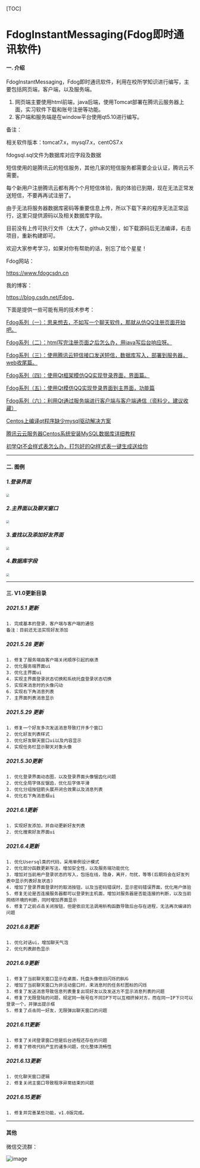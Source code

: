 [TOC]









# FdogInstantMessaging(Fdog即时通讯软件)

#### 一. 介绍
FdogInstantMessaging，Fdog即时通讯软件，利用在校所学知识进行编写，主要包括网页端，客户端，以及服务端。

1. 网页端主要使用html前端，java后端，使用Tomcat部署在腾讯云服务器上面，实习软件下载和账号注册等功能。
2. 客户端和服务端是在window平台使用qt5.10进行编写。



备注：

相关软件版本：tomcat7.x，mysql7.x，centOS7.x

fdogsql.sql文件为数据库对应字段及数据

短信使用的是腾讯云的短信服务，其他几家的短信服务都需要企业认证，腾讯云不需要。

每个新用户注册腾讯云都有两个个月短信体验，我的体验已到期，现在无法正常发送短信，不要再再试注册了。

由于无法将服务器数据库密码等重要信息上传，所以下载下来的程序无法正常运行，这里只提供源码以及相关数据库字段。

目前没有上传可执行文件（太大了，github又慢），如下载源码后无法编译，右击项目，重新构建即可。

欢迎大家参考学习，如果对你有帮助的话，别忘了给个星星！

Fdog网站：

https://www.fdogcsdn.cn

我的博客：

https://blog.csdn.net/Fdog_ 

下面是提供一些可能有用的技术参考：

[Fdog系列（一）：思来想去，不如写一个聊天软件，那就从仿QQ注册页面开始吧。](https://zxfdog.blog.csdn.net/article/details/115558479)

[Fdog系列（二）：html写完注册页面之后怎么办，用java写后台响应呀。](https://zxfdog.blog.csdn.net/article/details/115601897)

[Fdog系列（三）：使用腾讯云短信接口发送短信，数据库写入，部署到服务器，web收尾篇。](https://zxfdog.blog.csdn.net/article/details/115659789)

[Fdog系列（四）：使用Qt框架模仿QQ实现登录界面，界面篇。](https://blog.csdn.net/Fdog_/article/details/115864249)

[Fdog系列（五）：使用Qt模仿QQ实现登录界面到主界面，功能篇](https://zxfdog.blog.csdn.net/article/details/116308548)

[Fdog系列（六）：利用Qt通过服务端进行客户端与客户端通信（资料少，建议收藏）](https://zxfdog.blog.csdn.net/article/details/116355817)

[Centos上编译qt程序缺少mysql驱动解决方案](https://zxfdog.blog.csdn.net/article/details/117637402)

[腾讯云云服务器Centos系统安装MySQL数据库详细教程](https://zxfdog.blog.csdn.net/article/details/113573491)

[初学Qt不会样式表怎么办，打包好的Qt样式表一键生成送给你](https://zxfdog.blog.csdn.net/article/details/108296647)



---

#### 二. 图例

##### 1.登录界面

<img src="https://img-blog.csdnimg.cn/20210609112805866.png" style="zoom: 50%;" />

##### 2.主界面以及聊天窗口

<img src="https://img-blog.csdnimg.cn/20210609112805707.png" style="zoom:50%;" />

##### 3.查找以及添加好友界面

<img src="https://img-blog.csdnimg.cn/20210609112805629.png" style="zoom:50%;" />

##### 4.数据库字段

<img src="https://img-blog.csdnimg.cn/20210609112805635.png" style="zoom:50%;" />



---

#### 三. V1.0更新目录

##### 2021.5.1 更新
    1. 完成基本的登录，客户端与客户端的通信
    备注：目前还无法实现好友添加



##### 2021.5.28 更新

```
1. 修复了服务端由客户端关闭顺序引起的崩溃
2. 优化服务端界面ui
3. 优化主界面ui
4. 实现主界面登录状态切换和系统托盘登录状态切换
5. 实现来消息时的头像闪动
6. 实现右下角消息列表
7. 主界面列表消息显示
```



##### 2021.5.29 更新

```
1. 修复一个好友多次发送消息导致打开多个窗口
2. 优化好友列表样式
3. 优化好友聊天窗口ui以及内容显示
4. 实现任务栏显示聊天对象头像
```



##### 2021.5.30更新

```
1. 优化登录界面动态图，以及登录界面头像锯齿化问题
2. 优化全局字体反锯齿，优化后字体平滑
3. 优化分组按钮箭头展开闭合效果以及消息列表
4. 优化右下角消息框ui
```



##### 2021.6.1更新

```
1. 实现好友添加，并自动更新好友列表
2. 优化搜索好友界面ui
```





##### 2021.6.4更新

```
1. 优化Usersql类的代码，采用单例设计模式
2. 优化部分函数更新写法，增加安全性，以及服务端功能优化
3. 增加对当前用户登录状态的写入，包括在线，隐身，离开，勿扰，等等(后期将会在好友列表中显示列表好友状态)
4. 增加了登录界面登录时的取消按钮，以及当密码错误时，显示密码错误界面，优化用户体验
5. 修复无论是否连接服务器都可以登录到主机面，增加对服务器是否能连接的判断，以及当前网络环境的判断，同时增加界面显示
6. 修复了之前点击关闭按钮，但是依旧无法调用析构函数导致后台存在进程，无法再次编译的问题
```



##### 2021.6.8更新

```
1. 优化对话ui，增加聊天气泡
2. 优化列表颜色显示
```



##### 2021.6.9更新

```
1. 修复了当前聊天窗口显示在桌面，托盘头像依旧闪烁的BUG
2. 增加了当前聊天窗口为非活动窗口时，来消息时的任务栏图标的闪烁
3. 修复了发送消息导致信息列表重复出现好友以及发送方不显示消息列表的问题
4. 修复了无限登陆的问题，规定同一账号在不同IP下可以互相挤掉对方，而在同一IP下只可以登录一个，并弹出提示框
5. 修复了点击同一好友，无限弹出聊天窗口的问题
```





##### 2021.6.11更新

```
1. 修复了关闭登录窗口但是后台进程还存在的问题
2. 修复了修改代码产生的诸多问题，优化整体流畅性
```



##### 2021.6.13更新

```
1. 优化聊天窗口逻辑
2. 修复关闭主窗口导致程序异常结束的问题
```



##### 2021.6.15更新

```
1. 修复并完善某些功能，v1.0版完成。
```



---

#### 其他

微信交流群：

![image](https://user-images.githubusercontent.com/59921436/116808595-3f322280-ab6c-11eb-84d3-055fa639930d.png)


